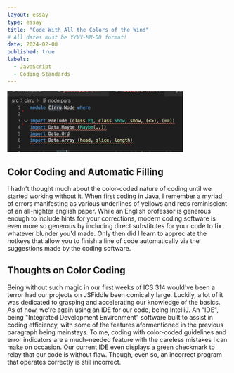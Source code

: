 ```yaml
---
layout: essay
type: essay
title: "Code With All the Colors of the Wind"
# All dates must be YYYY-MM-DD format!
date: 2024-02-08
published: true
labels:
  - JavaScript
  - Coding Standards
---
```

<div class="text-center p-4">
  <img width="400px" src="../img/SJB/errors.png" class="img-thumbnail" >
</div>

## Color Coding and Automatic Filling
I hadn't thought much about the color-coded nature of coding until we started working without it. When first coding in Java, I remember a myriad of errors manifesting as various underlines of yellows and reds reminiscient of an all-nighter english paper. While an English professor is generous enough to include hints for your corrections, modern coding software is even more so generous by including direct substitutes for your code to fix whatever blunder you'd made. Only then did I learn to appreciate the hotkeys that allow you to finish a line of code automatically via the suggestions made by the coding software.

## Thoughts on Color Coding
Being without such magic in our first weeks of ICS 314 would've been a terror had our projects on JSFiddle been comically large. Luckily, a lot of it was dedicated to grasping and accelerating our knowledge of the basics. As of now, we're again using an IDE for our code, being IntelliJ. An "IDE", being "Integrated Development Environment" software built to assist in coding efficiency, with some of the features aformentioned in the previous paragraph being mainstays. To me, coding with color-coded guidelines and error indicators are a much-needed feature with the careless mistakes I can make on occasion. Our current IDE even displays a green checkmark to relay that our code is without flaw. Though, even so, an incorrect program that operates correctly is still incorrect.
